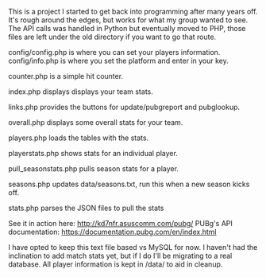 This is a project I started to get back into programming after many years off. It's rough around the edges, but works for what my group wanted to see. The API calls was handled in Python but eventually moved to PHP, those files are left under the old directory if you want to go that route.

config/config.php is where you can set your players information.
config/info.php is where you set the platform and enter in your key.

counter.php is a simple hit counter.

index.php displays displays your team stats.

links.php provides the buttons for update/pubgreport and pubglookup.

overall.php displays some overall stats for your team.

players.php loads the tables with the stats.

playerstats.php shows stats for an individual player.

pull_seasonstats.php pulls season stats for a player.

seasons.php updates data/seasons.txt, run this when a new season kicks off.

stats.php parses the JSON files to pull the stats

See it in action here: http://kd7nfr.asuscomm.com/pubg/
PUBg's API documentation: https://documentation.pubg.com/en/index.html

I have opted to keep this text file based vs MySQL for now. I haven't had the inclination to add match stats yet, but if I do I'll be migrating to a real database. All player information is kept in /data/<playername> to aid in cleanup.
